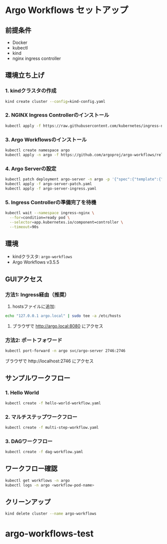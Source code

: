 # Argo Workflows セットアップ

## 前提条件
- Docker
- kubectl
- kind
- nginx ingress controller

## 環境立ち上げ

### 1. kindクラスタの作成
```bash
kind create cluster --config=kind-config.yaml
```

### 2. NGINX Ingress Controllerのインストール
```bash
kubectl apply -f https://raw.githubusercontent.com/kubernetes/ingress-nginx/main/deploy/static/provider/kind/deploy.yaml
```

### 3. Argo Workflowsのインストール
```bash
kubectl create namespace argo
kubectl apply -n argo -f https://github.com/argoproj/argo-workflows/releases/download/v3.5.5/install.yaml
```

### 4. Argo Serverの設定
```bash
kubectl patch deployment argo-server -n argo -p '{"spec":{"template":{"spec":{"containers":[{"name":"argo-server","args":["server","--auth-mode=server"]}]}}}}'
kubectl apply -f argo-server-patch.yaml
kubectl apply -f argo-server-ingress.yaml
```

### 5. Ingress Controllerの準備完了を待機
```bash
kubectl wait --namespace ingress-nginx \
  --for=condition=ready pod \
  --selector=app.kubernetes.io/component=controller \
  --timeout=90s
```

## 環境
- kindクラスタ: `argo-workflows`
- Argo Workflows v3.5.5

## GUIアクセス

### 方法1: Ingress経由（推奨）
1. hostsファイルに追加:
```bash
echo "127.0.0.1 argo.local" | sudo tee -a /etc/hosts
```

1. ブラウザで http://argo.local:8080 にアクセス

### 方法2: ポートフォワード
```bash
kubectl port-forward -n argo svc/argo-server 2746:2746
```
ブラウザで http://localhost:2746 にアクセス

## サンプルワークフロー

### 1. Hello World
```bash
kubectl create -f hello-world-workflow.yaml
```

### 2. マルチステップワークフロー
```bash
kubectl create -f multi-step-workflow.yaml
```

### 3. DAGワークフロー
```bash
kubectl create -f dag-workflow.yaml
```

## ワークフロー確認
```bash
kubectl get workflows -n argo
kubectl logs -n argo <workflow-pod-name>
```

## クリーンアップ
```bash
kind delete cluster --name argo-workflows
```
# argo-workflows-test
